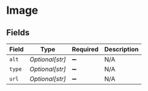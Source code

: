 # Image


## Fields

| Field              | Type               | Required           | Description        |
| ------------------ | ------------------ | ------------------ | ------------------ |
| `alt`              | *Optional[str]*    | :heavy_minus_sign: | N/A                |
| `type`             | *Optional[str]*    | :heavy_minus_sign: | N/A                |
| `url`              | *Optional[str]*    | :heavy_minus_sign: | N/A                |